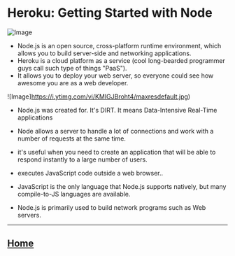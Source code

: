# Heroku: Getting Started with Node

![Image](https://miro.medium.com/max/2560/1*MuVcoMPyJcq8G4qf5s3HGQ.png)

* Node.js is an open source, cross-platform runtime environment, which allows you to build server-side and networking applications.
* Heroku is a cloud platform as a service (cool long-bearded programmer guys call such type of things "PaaS").
*  It allows you to deploy your web server, so everyone could see how awesome you are as a web developer.

![Image]https://i.ytimg.com/vi/KMIGJBroht4/maxresdefault.jpg)

* Node.js was created for. It's DIRT. It means Data-Intensive Real-Time applications
* Node allows a server to handle a lot of connections and work with a number of requests at the same time.
*  it's useful when you need to create an application that will be able to respond instantly to a large number of users.


* executes JavaScript code outside a web browser..
* JavaScript is the only language that Node.js supports natively, but many compile-to-JS languages are available. 
* Node.js is primarily used to build network programs such as Web servers.




*****************************************************************

## [ Home ](https://reem-alqurm.github.io/ReadingNotes/)
